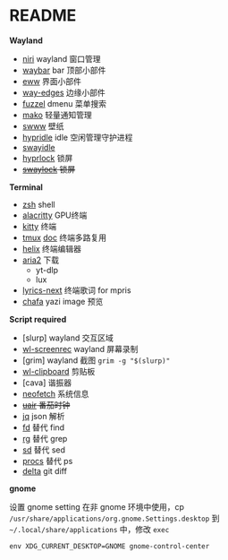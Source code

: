 # README

**Wayland**

- [niri](https://github.com/YaLTeR/niri) wayland 窗口管理
- [waybar](https://github.com/Alexays/Waybar) bar 顶部小部件
- [eww](https://github.com/elkowar/eww) 界面小部件
- [way-edges](https://github.com/way-edges/way-edges) 边缘小部件
- [fuzzel](https://github.com/catppuccin/fuzzel) dmenu 菜单搜索
- [mako](https://github.com/emersion/mako) 轻量通知管理
- [swww](https://github.com/LGFae/swww) 壁纸
- [hypridle](https://wiki.hyprland.org/Hypr-Ecosystem/hypridle/) idle 空闲管理守护进程
- [swayidle]()
- [hyprlock](https://wiki.hyprland.org/Hypr-Ecosystem/hyprlock/) 锁屏
- ~~[swaylock](https://github.com/swaywm/swaylock) 锁屏~~

**Terminal**

- [zsh](https://github.com/zsh-users/zsh) shell
- [alacritty](https://github.com/alacritty/alacritty) GPU终端
- [kitty](https://sw.kovidgoyal.net/kitty/) 终端 
- [tmux](https://github.com/tmux/tmux/wiki) [doc](https://tmuxcheatsheet.com/) 终端多路复用
- [helix](https://github.com/helix-editor/helix) 终端编辑器
- [aria2](https://github.com/aria2/aria2) 下载
  - yt-dlp
  - lux
- [lyrics-next](https://github.com/erasin/lyrics-next) 终端歌词 for mpris 
- [chafa](https://github.com/hpjansson/chafa) yazi image 预览

**Script required**

- [slurp] wayland 交互区域
- [wl-screenrec](https://github.com/russelltg/wl-screenrec) wayland 屏幕录制
- [grim] wayland 截图 `grim -g "$(slurp)"`
- [wl-clipboard](https://github.com/bugaevc/wl-clipboard) 剪贴板
- [cava] 谐振器
- [neofetch](https://github.com/dylanaraps/neofetch) 系统信息
- ~~[uair](https://github.com/metent/uair) 番茄时钟~~
- [jq](https://jqlang.org/) json 解析
- [fd](https://github.com/sharkdp/fd) 替代 find
- [rg](https://github.com/BurntSushi/ripgrep) 替代 grep
- [sd](https://github.com/chmln/sd) 替代 sed
- [procs](https://github.com/dalance/procs) 替代 ps
- [delta](https://github.com/dandavison/delta/) git diff

**gnome**

设置 gnome setting 在非 gnome 环境中使用，cp `/usr/share/applications/org.gnome.Settings.desktop` 到 `~/.local/share/applications` 中，修改 `exec`

```shell
env XDG_CURRENT_DESKTOP=GNOME gnome-control-center 
```
